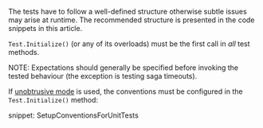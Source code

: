 
The tests have to follow a well-defined structure otherwise subtle issues may arise at runtime. The recommended structure is presented in the code snippets in this article.

`Test.Initialize()` (or any of its overloads) must be the first call in _all_ test methods.

NOTE: Expectations should generally be specified before invoking the tested behaviour (the exception is testing saga timeouts).

If [unobtrusive mode](/nservicebus/messaging/unobtrusive-mode.md) is used, the conventions must be configured in the `Test.Initialize()` method:

snippet: SetupConventionsForUnitTests
